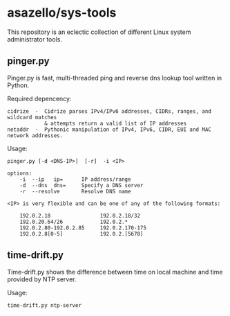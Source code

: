 # asazello/sys-tools

This repository is an eclectic collection of different Linux system administrator tools.

## pinger.py

Pinger.py is fast, multi-threaded ping and reverse dns lookup tool written in Python.

Required depencency:

    cidrize  -  Cidrize parses IPv4/IPv6 addresses, CIDRs, ranges, and wildcard matches 
                & attempts return a valid list of IP addresses
    netaddr  -  Pythonic manipulation of IPv4, IPv6, CIDR, EUI and MAC network addresses.

Usage:

    pinger.py [-d <DNS-IP>]  [-r]  -i <IP>

    options:
        -i  --ip   ip=      IP address/range
        -d  --dns  dns=     Specify a DNS server
        -r  --resolve       Resolve DNS name

    <IP> is very flexible and can be one of any of the following formats:

        192.0.2.18                192.0.2.18/32
        192.0.20.64/26            192.0.2.*
        192.0.2.80-192.0.2.85     192.0.2.170-175
        192.0.2.8[0-5]            192.0.2.[5678]

## time-drift.py

Time-drift.py shows the difference between time on local machine and time provided by NTP server.

Usage:

    time-drift.py ntp-server

